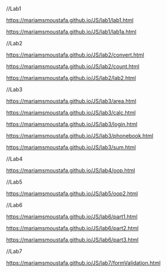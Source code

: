 //Lab1

https://mariamsmoustafa.github.io/JS/lab1/lab1.html

https://mariamsmoustafa.github.io/JS/lab1/lab1a.html

//Lab2

https://mariamsmoustafa.github.io/JS/lab2/convert.html

https://mariamsmoustafa.github.io/JS/lab2/count.html

https://mariamsmoustafa.github.io/JS/lab2/lab2.html

//Lab3

https://mariamsmoustafa.github.io/JS/lab3/area.html

https://mariamsmoustafa.github.io/JS/lab3/calc.html

https://mariamsmoustafa.github.io/JS/lab3/login.html

https://mariamsmoustafa.github.io/JS/lab3/phonebook.html

https://mariamsmoustafa.github.io/JS/lab3/sum.html

//Lab4

https://mariamsmoustafa.github.io/JS/lab4/oop.html

//Lab5

https://mariamsmoustafa.github.io/JS/lab5/oop2.html

//Lab6

https://mariamsmoustafa.github.io/JS/lab6/part1.html

https://mariamsmoustafa.github.io/JS/lab6/part2.html

https://mariamsmoustafa.github.io/JS/lab6/part3.html

//Lab7 

https://mariamsmoustafa.github.io/JS/lab7/formValidation.html
